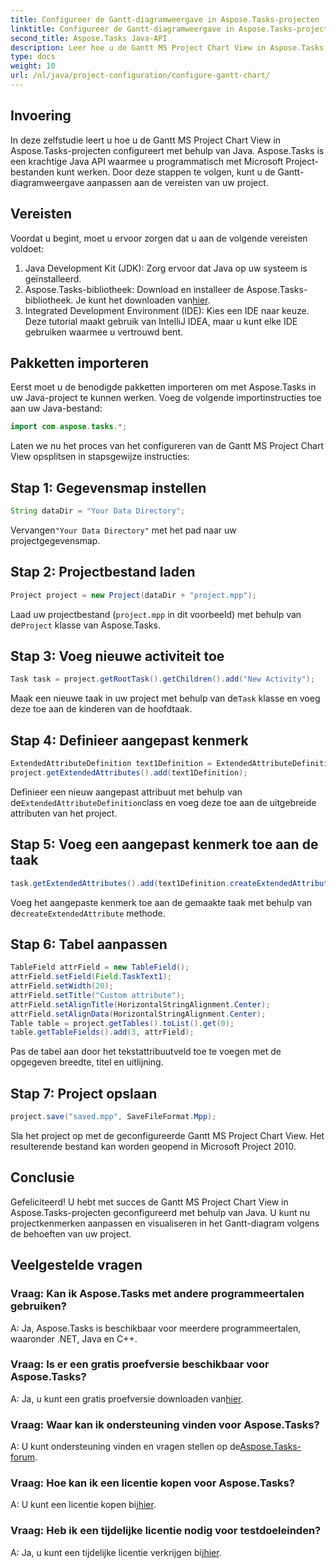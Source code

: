 ```yaml
---
title: Configureer de Gantt-diagramweergave in Aspose.Tasks-projecten
linktitle: Configureer de Gantt-diagramweergave in Aspose.Tasks-projecten
second_title: Aspose.Tasks Java-API
description: Leer hoe u de Gantt MS Project Chart View in Aspose.Tasks configureert met behulp van Java. Pas projecten aan en visualiseer ze stap voor stap in het Gantt-diagram.
type: docs
weight: 10
url: /nl/java/project-configuration/configure-gantt-chart/
---
```

## Invoering
In deze zelfstudie leert u hoe u de Gantt MS Project Chart View in Aspose.Tasks-projecten configureert met behulp van Java. Aspose.Tasks is een krachtige Java API waarmee u programmatisch met Microsoft Project-bestanden kunt werken. Door deze stappen te volgen, kunt u de Gantt-diagramweergave aanpassen aan de vereisten van uw project.
## Vereisten
Voordat u begint, moet u ervoor zorgen dat u aan de volgende vereisten voldoet:
1. Java Development Kit (JDK): Zorg ervoor dat Java op uw systeem is geïnstalleerd.
2.  Aspose.Tasks-bibliotheek: Download en installeer de Aspose.Tasks-bibliotheek. Je kunt het downloaden van[hier](https://releases.aspose.com/tasks/java/).
3. Integrated Development Environment (IDE): Kies een IDE naar keuze. Deze tutorial maakt gebruik van IntelliJ IDEA, maar u kunt elke IDE gebruiken waarmee u vertrouwd bent.
## Pakketten importeren
Eerst moet u de benodigde pakketten importeren om met Aspose.Tasks in uw Java-project te kunnen werken. Voeg de volgende importinstructies toe aan uw Java-bestand:
```java
import com.aspose.tasks.*;
```
Laten we nu het proces van het configureren van de Gantt MS Project Chart View opsplitsen in stapsgewijze instructies:
## Stap 1: Gegevensmap instellen
```java
String dataDir = "Your Data Directory";
```
 Vervangen`"Your Data Directory"` met het pad naar uw projectgegevensmap.
## Stap 2: Projectbestand laden
```java
Project project = new Project(dataDir + "project.mpp");
```
Laad uw projectbestand (`project.mpp` in dit voorbeeld) met behulp van de`Project` klasse van Aspose.Tasks.
## Stap 3: Voeg nieuwe activiteit toe
```java
Task task = project.getRootTask().getChildren().add("New Activity");
```
 Maak een nieuwe taak in uw project met behulp van de`Task` klasse en voeg deze toe aan de kinderen van de hoofdtaak.
## Stap 4: Definieer aangepast kenmerk
```java
ExtendedAttributeDefinition text1Definition = ExtendedAttributeDefinition.createTaskDefinition(ExtendedAttributeTask.Text1, null);
project.getExtendedAttributes().add(text1Definition);
```
 Definieer een nieuw aangepast attribuut met behulp van de`ExtendedAttributeDefinition`class en voeg deze toe aan de uitgebreide attributen van het project.
## Stap 5: Voeg een aangepast kenmerk toe aan de taak
```java
task.getExtendedAttributes().add(text1Definition.createExtendedAttribute("Activity attribute"));
```
 Voeg het aangepaste kenmerk toe aan de gemaakte taak met behulp van de`createExtendedAttribute` methode.
## Stap 6: Tabel aanpassen
```java
TableField attrField = new TableField();
attrField.setField(Field.TaskText1);
attrField.setWidth(20);
attrField.setTitle("Custom attribute");
attrField.setAlignTitle(HorizontalStringAlignment.Center);
attrField.setAlignData(HorizontalStringAlignment.Center);
Table table = project.getTables().toList().get(0);
table.getTableFields().add(3, attrField);
```
Pas de tabel aan door het tekstattribuutveld toe te voegen met de opgegeven breedte, titel en uitlijning.
## Stap 7: Project opslaan
```java
project.save("saved.mpp", SaveFileFormat.Mpp);
```
Sla het project op met de geconfigureerde Gantt MS Project Chart View. Het resulterende bestand kan worden geopend in Microsoft Project 2010.
## Conclusie
Gefeliciteerd! U hebt met succes de Gantt MS Project Chart View in Aspose.Tasks-projecten geconfigureerd met behulp van Java. U kunt nu projectkenmerken aanpassen en visualiseren in het Gantt-diagram volgens de behoeften van uw project.
## Veelgestelde vragen
### Vraag: Kan ik Aspose.Tasks met andere programmeertalen gebruiken?
A: Ja, Aspose.Tasks is beschikbaar voor meerdere programmeertalen, waaronder .NET, Java en C++.
### Vraag: Is er een gratis proefversie beschikbaar voor Aspose.Tasks?
 A: Ja, u kunt een gratis proefversie downloaden van[hier](https://releases.aspose.com/).
### Vraag: Waar kan ik ondersteuning vinden voor Aspose.Tasks?
A: U kunt ondersteuning vinden en vragen stellen op de[Aspose.Tasks-forum](https://forum.aspose.com/c/tasks/15).
### Vraag: Hoe kan ik een licentie kopen voor Aspose.Tasks?
 A: U kunt een licentie kopen bij[hier](https://purchase.aspose.com/buy).
### Vraag: Heb ik een tijdelijke licentie nodig voor testdoeleinden?
 A: Ja, u kunt een tijdelijke licentie verkrijgen bij[hier](https://purchase.aspose.com/temporary-license/).